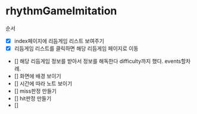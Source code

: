 # rhythmGameImitation

순서 

- [x] index페이지에 리듬게임 리스트 보여주기
- [x] 리듬게임 리스트를 클릭하면 해당 리듬게임 페이지로 이동
- [] 해당 리듬게임 정보를 받아서 정보를 해독한다
    difficulty까지 했다. events할차례.
- [] 화면에 배경 보이기
- [] 시간에 따라 노트 보이기
- [] miss판정 만들기
- [] hit판정 만들기
- [] 